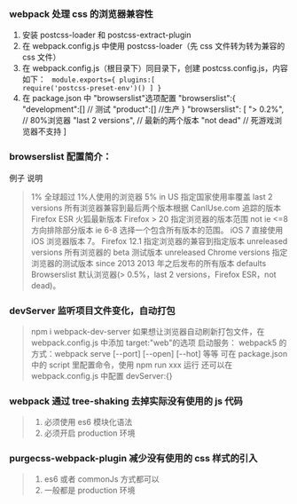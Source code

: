 ### webpack 处理 css 的浏览器兼容性

1. 安装 postcss-loader 和 postcss-extract-plugin
2. 在 webpack.config.js 中使用 postcss-loader（先 css 文件转为转为兼容的 css 文件）
3. 在 webpack.config.js（根目录下）同目录下，创建 postcss.config.js，内容如下：
   <code>
   module.exports={
   plugins:[
   require('postcss-preset-env')()
   ]
   }
   </code>
4. 在 package.json 中 "browserslist"选项配置
   "browserslist":{
   "development":[] // 测试
   "product":[] //生产
   }
   "browserslist": [
   "> 0.2%", // 80%浏览器
   "last 2 versions", // 最新的两个版本
   "not dead" // 死游戏浏览器不支持
   ]

### browserslist 配置简介：

例子 说明

> 1% 全球超过 1%人使用的浏览器
> 5% in US 指定国家使用率覆盖
> last 2 versions 所有浏览器兼容到最后两个版本根据 CanIUse.com 追踪的版本
> Firefox ESR 火狐最新版本
> Firefox > 20 指定浏览器的版本范围
> not ie <=8 方向排除部分版本
> ie 6-8 选择一个包含所有版本的范围。
> iOS 7 直接使用 iOS 浏览器版本 7。
> Firefox 12.1 指定浏览器的兼容到指定版本
> unreleased versions 所有浏览器的 beta 测试版本
> unreleased Chrome versions 指定浏览器的测试版本
> since 2013 2013 年之后发布的所有版本
> defaults Browserslist 默认浏览器(> 0.5%，last 2 versions，Firefox ESR，not dead)。

### devServer 监听项目文件变化，自动打包

> npm i webpack-dev-server
> 如果想让浏览器自动刷新打包文件，在 webpack.config.js 中添加 target:"web"的选项
> 启动服务：
> webpack5 的方式：webpack serve [--port] [--open] [--hot] 等等
> 可在 package.json 中的 script 里配置命令，使用 npm run xxx 运行
> 还可以在 webpack.config.js 中配置 devServer:{}

### webpack 通过 tree-shaking 去掉实际没有使用的 js 代码

> 1. 必须使用 es6 模块化语法
> 2. 必须开启 production 环境

### purgecss-webpack-plugin 减少没有使用的 css 样式的引入

> 1. es6 或者 commonJs 方式都可以
> 2. 一般都是 production 环境
